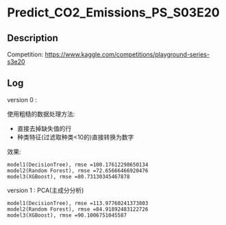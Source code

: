 # Predict_CO2_Emissions_PS_S03E20

## Description

Competition: https://www.kaggle.com/competitions/playground-series-s3e20


## Log

version 0 :

使用粗糙的数据处理方法:

- 直接去掉缺失值的行
- 种类特征(过滤取种类<10的)直接转换为数字

效果:
```shell 
model1(DecisionTree), rmse =100.17612298650134
model2(Random Forest), rmse =72.65666466920476
model3(XGBoost), rmse =80.73130345467878
```

version 1 : PCA(主成分分析)

```shell
model1(DecisionTree), rmse =113.97760241373803
model2(Random Forest), rmse =84.91892483122726
model3(XGBoost), rmse =90.1006751045587
```